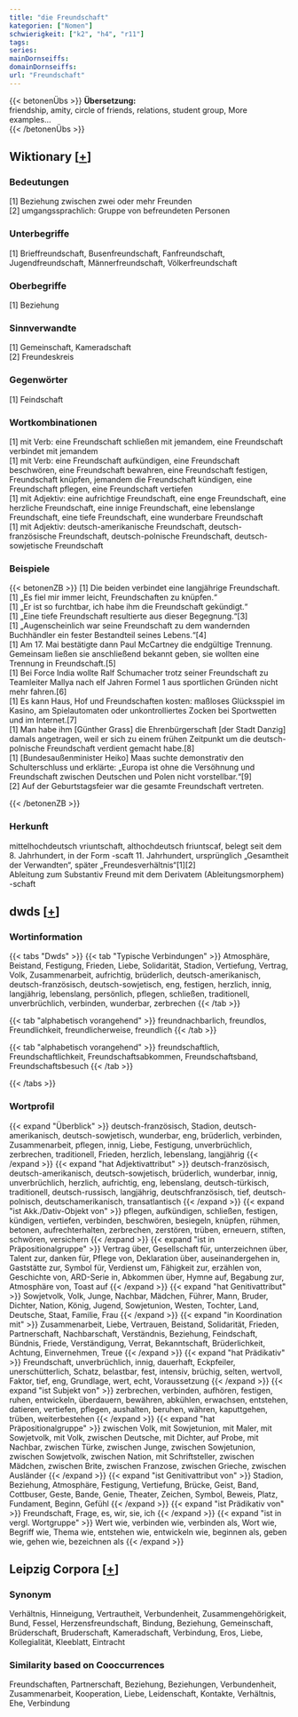 ```yaml
---
title: "die Freundschaft"
kategorien: ["Nomen"]
schwierigkeit: ["k2", "h4", "r11"]
tags:
series:
mainDornseiffs:
domainDornseiffs:
url: "Freundschaft"
---
```


{{< betonenÜbs >}}
**Übersetzung:**  
friendship, amity, circle of friends, relations, student group, More examples...  
{{< /betonenÜbs >}}

## Wiktionary [[+](https://de.wiktionary.org/wiki/Freundschaft)]

### Bedeutungen
[1] Beziehung zwischen zwei oder mehr Freunden  
[2] umgangssprachlich: Gruppe von befreundeten Personen  

### Unterbegriffe
[1] Brieffreundschaft, Busenfreundschaft, Fanfreundschaft, Jugendfreundschaft, Männerfreundschaft, Völkerfreundschaft  

### Oberbegriffe
[1] Beziehung  

### Sinnverwandte
[1] Gemeinschaft, Kameradschaft  
[2] Freundeskreis  

### Gegenwörter
[1] Feindschaft  

### Wortkombinationen
[1] mit Verb: eine Freundschaft schließen mit jemandem, eine Freundschaft verbindet mit jemandem  
[1] mit Verb: eine Freundschaft aufkündigen, eine Freundschaft beschwören, eine Freundschaft bewahren, eine Freundschaft festigen, Freundschaft knüpfen, jemandem die Freundschaft kündigen, eine Freundschaft pflegen, eine Freundschaft vertiefen  
[1] mit Adjektiv: eine aufrichtige Freundschaft, eine enge Freundschaft, eine herzliche Freundschaft, eine innige Freundschaft, eine lebenslange Freundschaft, eine tiefe Freundschaft, eine wunderbare Freundschaft  
[1] mit Adjektiv: deutsch-amerikanische Freundschaft, deutsch-französische Freundschaft, deutsch-polnische Freundschaft, deutsch-sowjetische Freundschaft  

### Beispiele
{{< betonenZB >}}
[1] Die beiden verbindet eine langjährige Freundschaft.  
[1] „Es fiel mir immer leicht, Freundschaften zu knüpfen.“  
[1] „Er ist so furchtbar, ich habe ihm die Freundschaft gekündigt.“  
[1] „Eine tiefe Freundschaft resultierte aus dieser Begegnung.“[3]  
[1] „Augenscheinlich war seine Freundschaft zu dem wandernden Buchhändler ein fester Bestandteil seines Lebens.“[4]  
[1] Am 17. Mai bestätigte dann Paul McCartney die endgültige Trennung. Gemeinsam ließen sie anschließend bekannt geben, sie wollten eine Trennung in Freundschaft.[5]  
[1] Bei Force India wollte Ralf Schumacher trotz seiner Freundschaft zu Teamleiter Mallya nach elf Jahren Formel 1 aus sportlichen Gründen nicht mehr fahren.[6]  
[1] Es kann Haus, Hof und Freundschaften kosten: maßloses Glücksspiel im Kasino, am Spielautomaten oder unkontrolliertes Zocken bei Sportwetten und im Internet.[7]  
[1] Man habe ihm [Günther Grass] die Ehrenbürgerschaft [der Stadt Danzig] damals angetragen, weil er sich zu einem frühen Zeitpunkt um die deutsch-polnische Freundschaft verdient gemacht habe.[8]  
[1] [Bundesaußenminister Heiko] Maas suchte demonstrativ den Schulterschluss und erklärte: „Europa ist ohne die Versöhnung und Freundschaft zwischen Deutschen und Polen nicht vorstellbar.“[9]  
[2] Auf der Geburtstagsfeier war die gesamte Freundschaft vertreten.  

{{< /betonenZB >}}
### Herkunft
mittelhochdeutsch vriuntschaft, althochdeutsch friuntscaf, belegt seit dem 8. Jahrhundert, in der Form -scaft 11. Jahrhundert, ursprünglich „Gesamtheit der Verwandten“, später „Freundesverhältnis“[1][2]  
Ableitung zum Substantiv Freund mit dem Derivatem (Ableitungsmorphem) -schaft  



## dwds [[+](https://www.dwds.de/wb/Freundschaft)]

### Wortinformation
{{< tabs "Dwds" >}}
{{< tab "Typische Verbindungen" >}}
Atmosphäre, Beistand, Festigung, Frieden, Liebe, Solidarität, Stadion, Vertiefung, Vertrag, Volk, Zusammenarbeit, aufrichtig, brüderlich, deutsch-amerikanisch, deutsch-französisch, deutsch-sowjetisch, eng, festigen, herzlich, innig, langjährig, lebenslang, persönlich, pflegen, schließen, traditionell, unverbrüchlich, verbinden, wunderbar, zerbrechen
{{< /tab >}}

{{< tab "alphabetisch vorangehend" >}}
freundnachbarlich, freundlos, Freundlichkeit, freundlicherweise, freundlich
{{< /tab >}}

{{< tab "alphabetisch vorangehend" >}}
freundschaftlich, Freundschaftlichkeit, Freundschaftsabkommen, Freundschaftsband, Freundschaftsbesuch
{{< /tab >}}

{{< /tabs >}}

### Wortprofil
{{< expand "Überblick" >}} deutsch-französisch, Stadion, deutsch-amerikanisch, deutsch-sowjetisch, wunderbar, eng, brüderlich, verbinden, Zusammenarbeit, pflegen, innig, Liebe, Festigung, unverbrüchlich, zerbrechen, traditionell, Frieden, herzlich, lebenslang, langjährig {{< /expand >}}
{{< expand "hat Adjektivattribut" >}} deutsch-französisch, deutsch-amerikanisch, deutsch-sowjetisch, brüderlich, wunderbar, innig, unverbrüchlich, herzlich, aufrichtig, eng, lebenslang, deutsch-türkisch, traditionell, deutsch-russisch, langjährig, deutschfranzösisch, tief, deutsch-polnisch, deutschamerikanisch, transatlantisch {{< /expand >}}
{{< expand "ist Akk./Dativ-Objekt von" >}} pflegen, aufkündigen, schließen, festigen, kündigen, vertiefen, verbinden, beschwören, besiegeln, knüpfen, rühmen, betonen, aufrechterhalten, zerbrechen, zerstören, trüben, erneuern, stiften, schwören, versichern {{< /expand >}}
{{< expand "ist in Präpositionalgruppe" >}} Vertrag über, Gesellschaft für, unterzeichnen über, Talent zur, danken für, Pflege von, Deklaration über, auseinandergehen in, Gaststätte zur, Symbol für, Verdienst um, Fähigkeit zur, erzählen von, Geschichte von, ARD-Serie in, Abkommen über, Hymne auf, Begabung zur, Atmosphäre von, Toast auf {{< /expand >}}
{{< expand "hat Genitivattribut" >}} Sowjetvolk, Volk, Junge, Nachbar, Mädchen, Führer, Mann, Bruder, Dichter, Nation, König, Jugend, Sowjetunion, Westen, Tochter, Land, Deutsche, Staat, Familie, Frau {{< /expand >}}
{{< expand "in Koordination mit" >}} Zusammenarbeit, Liebe, Vertrauen, Beistand, Solidarität, Frieden, Partnerschaft, Nachbarschaft, Verständnis, Beziehung, Feindschaft, Bündnis, Friede, Verständigung, Verrat, Bekanntschaft, Brüderlichkeit, Achtung, Einvernehmen, Treue {{< /expand >}}
{{< expand "hat Prädikativ" >}} Freundschaft, unverbrüchlich, innig, dauerhaft, Eckpfeiler, unerschütterlich, Schatz, belastbar, fest, intensiv, brüchig, selten, wertvoll, Faktor, tief, eng, Grundlage, wert, echt, Voraussetzung {{< /expand >}}
{{< expand "ist Subjekt von" >}} zerbrechen, verbinden, aufhören, festigen, ruhen, entwickeln, überdauern, bewähren, abkühlen, erwachsen, entstehen, datieren, vertiefen, pflegen, aushalten, beruhen, währen, kaputtgehen, trüben, weiterbestehen {{< /expand >}}
{{< expand "hat Präpositionalgruppe" >}} zwischen Volk, mit Sowjetunion, mit Maler, mit Sowjetvolk, mit Volk, zwischen Deutsche, mit Dichter, auf Probe, mit Nachbar, zwischen Türke, zwischen Junge, zwischen Sowjetunion, zwischen Sowjetvolk, zwischen Nation, mit Schriftsteller, zwischen Mädchen, zwischen Brite, zwischen Franzose, zwischen Grieche, zwischen Ausländer {{< /expand >}}
{{< expand "ist Genitivattribut von" >}} Stadion, Beziehung, Atmosphäre, Festigung, Vertiefung, Brücke, Geist, Band, Cottbuser, Geste, Bande, Genie, Theater, Zeichen, Symbol, Beweis, Platz, Fundament, Beginn, Gefühl {{< /expand >}}
{{< expand "ist Prädikativ von" >}} Freundschaft, Frage, es, wir, sie, ich {{< /expand >}}
{{< expand "ist in vergl. Wortgruppe" >}} Wert wie, verbinden wie, verbinden als, Wort wie, Begriff wie, Thema wie, entstehen wie, entwickeln wie, beginnen als, geben wie, gehen wie, bezeichnen als {{< /expand >}}

## Leipzig Corpora [[+](https://corpora.uni-leipzig.de/en/res?word=Freundschaft&corpusId=deu_newscrawl-public_2018)]


### Synonym
Verhältnis, Hinneigung, Vertrautheit, Verbundenheit, Zusammengehörigkeit, Bund, Fessel, Herzensfreundschaft, Bindung, Beziehung, Gemeinschaft, Brüderschaft, Bruderschaft, Kameradschaft, Verbindung, Eros, Liebe, Kollegialität, Kleeblatt, Eintracht


### Similarity based on Cooccurrences
Freundschaften, Partnerschaft, Beziehung, Beziehungen, Verbundenheit, Zusammenarbeit, Kooperation, Liebe, Leidenschaft, Kontakte, Verhältnis, Ehe, Verbindung

